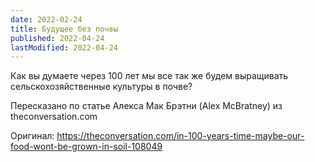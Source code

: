 ```yaml
---
date: 2022-02-24
title: Будущее без почвы
published: 2022-04-24
lastModified: 2022-04-24
---
```


Как вы думаете через 100 лет мы все так же будем выращивать сельскохозяйственные культуры в почве?




Пересказано по статье Алекса Мак Брэтни (Alex McBratney) из theconversation.com 

Оригинал: https://theconversation.com/in-100-years-time-maybe-our-food-wont-be-grown-in-soil-108049